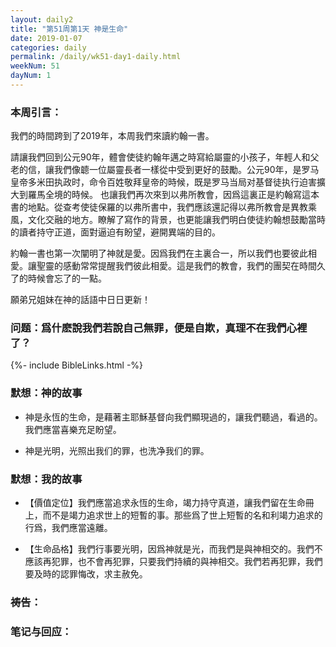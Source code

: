 ```yaml
---
layout: daily2
title: "第51周第1天 神是生命"
date: 2019-01-07
categories: daily
permalink: /daily/wk51-day1-daily.html
weekNum: 51
dayNum: 1
---
```


### 本周引言：
我們的時間跨到了2019年，本周我們來讀約翰一書。

請讓我們回到公元90年，體會使徒約翰年邁之時寫給屬靈的小孩子，年輕人和父老的信，讓我們像聼一位屬靈長者一樣從中受到更好的鼓勵。公元90年，是罗马皇帝多米田执政时，命令百姓敬拜皇帝的時候，既是罗马当局对基督徒执行迫害擴大到羅馬全境的時候。
也讓我們再次來到以弗所教會，因爲這裏正是約翰寫這本書的地點。從查考使徒保羅的以弗所書中，我們應該還記得以弗所教會是異教乘風，文化交融的地方。瞭解了寫作的背景，也更能讓我們明白使徒約翰想鼓勵當時的讀者持守正道，面對逼迫有盼望，避開異端的目的。

約翰一書也第一次闡明了神就是愛。因爲我們在主裏合一，所以我們也要彼此相愛。讓聖靈的感動常常提醒我們彼此相愛。這是我們的教會，我們的團契在時間久了的時候會忘了的一點。

願弟兄姐妹在神的話語中日日更新！

### 问题：爲什麽說我們若說自己無罪，便是自欺，真理不在我們心裡了？

{%- include BibleLinks.html -%}

### 默想：神的故事 
+ 神是永恆的生命，是藉著主耶穌基督向我們顯現過的，讓我們聽過，看過的。我們應當喜樂充足盼望。

+ 神是光明，光照出我们的罪，也洗净我们的罪。

### 默想：我的故事
+ 【價值定位】我們應當追求永恆的生命，竭力持守真道，讓我們留在生命冊上，而不是竭力追求世上的短暫的事。那些爲了世上短暫的名和利竭力追求的行爲，我們應當遠離。

+ 【生命品格】我們行事要光明，因爲神就是光，而我們是與神相交的。我們不應該再犯罪，也不會再犯罪，只要我們持續的與神相交。我們若再犯罪，我們要及時的認罪悔改，求主赦免。

### 祷告：

### 笔记与回应：

